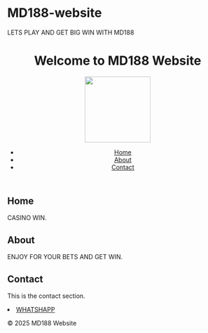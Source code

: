 # MD188-website
LETS PLAY AND GET BIG WIN WITH MD188
<!DOCTYPE html>
<html lang="en">
<head>
    <meta charset="UTF-8">
    <meta name="viewport" content="width=device-width, initial-scale=1.0">
    <title>MD188 Website</title>
    <link rel="stylesheet" href="styles.css">
</head>
<body>
    <header>
        <h1>Welcome to MD188  Website</h1>
        <img src="https://i.ibb.co/GQ0DpVn9/large.png" width="150">
        <nav>
            <ul>
                <li><a href="#home">Home</a></li>
                <li><a href="#about">About</a></li>
                <li><a href="#contact">Contact</a></li>
            </ul>
        </nav>
    </header>
    <main>
        <section id="home">
            <h2>Home</h2>
            <p>CASINO WIN.</p>
        </section>
        <section id="about">
            <h2>About</h2>
            <p>ENJOY FOR YOUR BETS AND GET WIN.</p>
        </section>
        <section id="contact">
            <h2>Contact</h2>
            <p>This is the contact section.</p>
              <li><a href="www.whatsapp.com">WHATSHAPP</a></li>
        </section>
    </main>
    <footer>
        <p>&copy; 2025 MD188 Website</p>
    </footer>
    <script src="script.js"></script>
</body>
</html>

